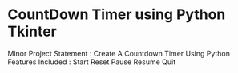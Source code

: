 # CountDown Timer using Python Tkinter


Minor Project Statement : Create A Countdown Timer Using Python
Features Included :
Start
Reset 
Pause 
Resume
Quit

